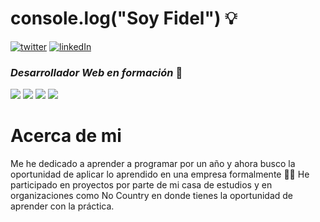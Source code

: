 # console.log("Soy Fidel") :bulb:
<span> <a href="https://twitter.com/fparabacuto?ref_src=twsrc%5Etfw"  target="_blank"><img src="https://i.imgur.com/tTLQmvc.png" alt="twitter"></a></span> <a href="www.linkedin.com/in/fidelp27"  target="_blank"><img src="https://i.imgur.com/HCLolaE.png" alt="linkedIn"></a></span> 

### _Desarrollador Web en formación_ :construction_worker:
<span><img src="https://i.imgur.com/Rycl3Di.png"></img><span> <span><img src="https://i.imgur.com/fOyclQ7.png"></img><span> <span><img src="https://i.imgur.com/Tju6mD3.png"></img><span> <span><img src="https://i.imgur.com/pQhUrrl.png"></img><span>  
  
  
# Acerca de mi 
  
  Me he dedicado a aprender a programar por un año y ahora busco la oportunidad de aplicar lo aprendido en una empresa formalmente :man_technologist: 
  He participado en proyectos por parte de mi casa de estudios y en organizaciones como No Country en donde tienes la oportunidad de aprender con la práctica. 
  
  # 
  






